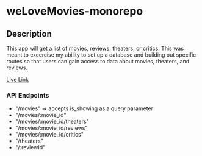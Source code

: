 # weLoveMovies-monorepo

## Description
This app will get a list of movies, reviews, theaters, or critics. This was meant to excercise my ability to set up a database and building out specific routes so that users can gain access to data about movies, theaters, and reviews.

[Live Link](https://radiant-fjord-48175.herokuapp.com)  

### API Endpoints
- "/movies" => accepts is_showing as a query parameter
- "/movies/:movie_id"
- "/movies/:movie_id/theaters"
- "/movies/:movie_id/reviews"
- "/movies/:movie_id/critics"
- "/theaters"
- "/:reviewId"
